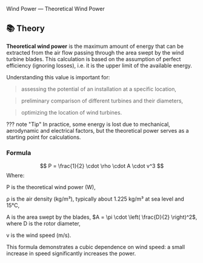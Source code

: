 Wind Power — Theoretical Wind Power

## 📚 Theory

**Theoretical wind power** is the maximum amount of energy that can be extracted from the air flow passing through the area swept by the wind turbine blades. This calculation is based on the assumption of perfect efficiency (ignoring losses), i.e. it is the upper limit of the available energy.

Understanding this value is important for:

> assessing the potential of an installation at a specific location,

> preliminary comparison of different turbines and their diameters,

> optimizing the location of wind turbines.

??? note "Tip" 
    In practice, some energy is lost due to mechanical, aerodynamic and         electrical factors, but the theoretical power serves as a starting point for calculations.

### Formula
$$
P = \frac{1}{2} \cdot \rho \cdot A \cdot v^3
$$
Where:

P is the theoretical wind power (W),

ρ is the air density (kg/m³), typically about 1.225 kg/m³ at sea level and 15°C,

A is the area swept by the blades, $A = \pi \cdot \left( \frac{D}{2} \right)^2$, where D is the rotor diameter,

v is the wind speed (m/s).

This formula demonstrates a cubic dependence on wind speed: a small increase in speed significantly increases the power.